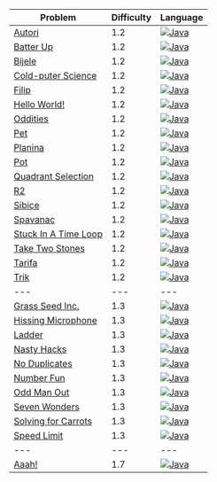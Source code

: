 | Problem                                                                  | Difficulty | Language                                                                           |
| ---                                                                      | ---        | ---                                                                                |
| [Autori](https://open.kattis.com/problems/autori)                        | 1.2        | [![Java](https://java.com/favicon.ico)](../master/Java/1.2/Autori.java)            |
| [Batter Up](https://open.kattis.com/problems/batterup)                   | 1.2        | [![Java](https://java.com/favicon.ico)](../master/Java/1.2/BatterUp.java)          |
| [Bijele](https://open.kattis.com/problems/bijele)                        | 1.2        | [![Java](https://java.com/favicon.ico)](../master/Java/1.2/Bijele.java)            |
| [Cold-puter Science](https://open.kattis.com/problems/cold)              | 1.2        | [![Java](https://java.com/favicon.ico)](../master/Java/1.2/ColdPuterScience.java)  |
| [Filip](https://open.kattis.com/problems/filip)                          | 1.2        | [![Java](https://java.com/favicon.ico)](../master/Java/1.2/Filip.java)             |
| [Hello World!](https://open.kattis.com/problems/hello)                   | 1.2        | [![Java](https://java.com/favicon.ico)](../master/Java/1.2/HelloWorld.java)        |
| [Oddities](https://open.kattis.com/problems/oddities)                    | 1.2        | [![Java](https://java.com/favicon.ico)](../master/Java/1.2/HissingMicrophone.java) |
| [Pet](https://open.kattis.com/problems/pet)                              | 1.2        | [![Java](https://java.com/favicon.ico)](../master/Java/1.2/Oddities.java)          |
| [Planina](https://open.kattis.com/problems/planina)                      | 1.2        | [![Java](https://java.com/favicon.ico)](../master/Java/1.2/Pet.java)               |
| [Pot](https://open.kattis.com/problems/pot)                              | 1.2        | [![Java](https://java.com/favicon.ico)](../master/Java/1.2/Planina.java)           |
| [Quadrant Selection](https://open.kattis.com/problems/quadrant)          | 1.2        | [![Java](https://java.com/favicon.ico)](../master/Java/1.2/Pot.java)               |
| [R2](https://open.kattis.com/problems/r2)                                | 1.2        | [![Java](https://java.com/favicon.ico)](../master/Java/1.2/Quadrant.java)          |
| [Sibice](https://open.kattis.com/problems/sibice)                        | 1.2        | [![Java](https://java.com/favicon.ico)](../master/Java/1.2/R2.java)                |
| [Spavanac](https://open.kattis.com/problems/spavanac)                    | 1.2        | [![Java](https://java.com/favicon.ico)](../master/Java/1.2/Sibice.java)            |
| [Stuck In A Time Loop](https://open.kattis.com/problems/timeloop)        | 1.2        | [![Java](https://java.com/favicon.ico)](../master/Java/1.2/StuckInATimeLoop.java)  |
| [Take Two Stones](https://open.kattis.com/problems/twostones)            | 1.2        | [![Java](https://java.com/favicon.ico)](../master/Java/1.2/TakeTwoStones.java)     |
| [Tarifa](https://open.kattis.com/problems/tarifa)                        | 1.2        | [![Java](https://java.com/favicon.ico)](../master/Java/1.2/Tarifa.java)            |
| [Trik](https://open.kattis.com/problems/trik)                            | 1.2        | [![Java](https://java.com/favicon.ico)](../master/Java/1.2/Trik.java)              |
| ---                                                                      | ---        | ---                                                                                |
| [Grass Seed Inc.](https://open.kattis.com/problems/grassseed)            | 1.3        | [![Java](https://java.com/favicon.ico)](../master/Java/1.3/GrassSeedInc.java)      |
| [Hissing Microphone](https://open.kattis.com/problems/hissingmicrophone) | 1.3        | [![Java](https://java.com/favicon.ico)](../master/Java/1.3/NoDuplicates.java)      |
| [Ladder](https://open.kattis.com/problems/ladder)                        | 1.3        | [![Java](https://java.com/favicon.ico)](../master/Java/1.3/Ladder.java)            |
| [Nasty Hacks](https://open.kattis.com/problems/nastyhacks)               | 1.3        | [![Java](https://java.com/favicon.ico)](../master/Java/1.3/NastyHacks.java)        |
| [No Duplicates](https://open.kattis.com/problems/nodup)                  | 1.3        | [![Java](https://java.com/favicon.ico)](../master/Java/1.3/OddManOut.java)         |
| [Number Fun](https://open.kattis.com/problems/numberfun)                 | 1.3        | [![Java](https://java.com/favicon.ico)](../master/Java/1.3/NumberFun.java)         |
| [Odd Man Out](https://open.kattis.com/problems/oddmanout)                | 1.3        | [![Java](https://java.com/favicon.ico)](../master/Java/1.3/SevenWonders.java)      |
| [Seven Wonders](https://open.kattis.com/problems/sevenwonders)           | 1.3        | [![Java](https://java.com/favicon.ico)](../master/Java/1.3/SolvingForCarrots.java) |
| [Solving for Carrots](https://open.kattis.com/problems/carrots)          | 1.3        | [![Java](https://java.com/favicon.ico)](../master/Java/1.3/Spavanac.java)          |
| [Speed Limit](https://open.kattis.com/problems/speedlimit)               | 1.3        | [![Java](https://java.com/favicon.ico)](../master/Java/1.3/SpeedLimit.java)        |
| ---                                                                      | ---        | ---                                                                                |
| [Aaah!](https://open.kattis.com/problems/aaah)                           | 1.7        | [![Java](https://java.com/favicon.ico)](../master/Java/1.3/Aaah.java)              |
